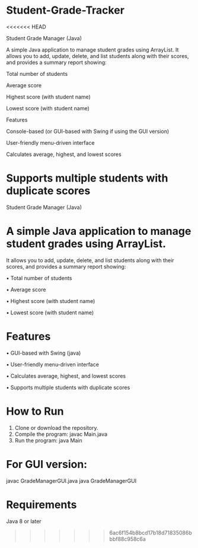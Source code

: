 # Student-Grade-Tracker
<<<<<<< HEAD

Student Grade Manager (Java)

A simple Java application to manage student grades using ArrayList.
It allows you to add, update, delete, and list students along with their scores, and provides a summary report showing:

Total number of students

Average score

Highest score (with student name)

Lowest score (with student name)

Features

Console-based (or GUI-based with Swing if using the GUI version)

User-friendly menu-driven interface

Calculates average, highest, and lowest scores

Supports multiple students with duplicate scores
=======
Student Grade Manager (Java)

# A simple Java application to manage student grades using ArrayList.
It allows you to add, update, delete, and list students along with their scores, and provides a summary report showing:

• Total number of students

• Average score

• Highest score (with student name)

• Lowest score (with student name)

# Features

• GUI-based with Swing (java)

• User-friendly menu-driven interface

• Calculates average, highest, and lowest scores

• Supports multiple students with duplicate scores

# How to Run

1. Clone or download the repository.
2. Compile the program:
   javac Main.java
3. Run the program:
   java Main


# For GUI version:

javac GradeManagerGUI.java
java GradeManagerGUI

# Requirements

Java 8 or later
>>>>>>> 6ac6f154b8bcd17b18d71835086bbbf88c958c6a
